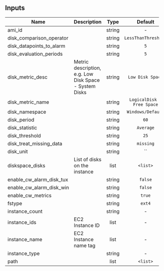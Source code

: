 ## Inputs

| Name | Description | Type | Default | Required |
|------|-------------|:----:|:-----:|:-----:|
| ami_id |  | string | - | yes |
| disk_comparison_operator |  | string | `LessThanThreshold` | no |
| disk_datapoints_to_alarm |  | string | `5` | no |
| disk_evaluation_periods |  | string | `5` | no |
| disk_metric_desc | Metric description, e.g. Low Disk Space - System Disks | string | `Low Disk Space` | no |
| disk_metric_name |  | string | `LogicalDisk % Free Space` | no |
| disk_namespace |  | string | `Windows/Default` | no |
| disk_period |  | string | `60` | no |
| disk_statistic |  | string | `Average` | no |
| disk_threshold |  | string | `25` | no |
| disk_treat_missing_data |  | string | `missing` | no |
| disk_unit |  | string | `` | no |
| diskspace_disks | List of disks on the instance | list | `<list>` | no |
| enable_cw_alarm_disk_tux |  | string | `false` | no |
| enable_cw_alarm_disk_win |  | string | `false` | no |
| enable_cw_metrics |  | string | `true` | no |
| fstype |  | string | `ext4` | no |
| instance_count |  | string | - | yes |
| instance_ids | EC2 Instance ID | list | - | yes |
| instance_name | EC2 Instance name tag | list | - | yes |
| instance_type |  | string | - | yes |
| path |  | list | `<list>` | no |
